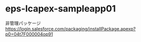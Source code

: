 # eps-lcapex-sampleapp01

非管理パッケージ  
https://login.salesforce.com/packaging/installPackage.apexp?p0=04t7F000004op91
